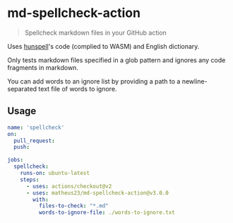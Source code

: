 # md-spellcheck-action

> Spellcheck markdown files in your GitHub action

Uses [hunspell](http://hunspell.github.io/)'s code (complied to WASM) and English dictionary.

Only tests markdown files specified in a glob pattern and ignores any code fragments in markdown.

You can add words to an ignore list by providing a path to a newline-separated text file of words to ignore.

## Usage

```yml
name: 'spellcheck'
on:
  pull_request:
  push:

jobs:
  spellcheck:
    runs-on: ubuntu-latest
    steps:
      - uses: actions/checkout@v2
      - uses: matheus23/md-spellcheck-action@v3.0.0
        with:
          files-to-check: "*.md"
          words-to-ignore-file: ./words-to-ignore.txt
```
